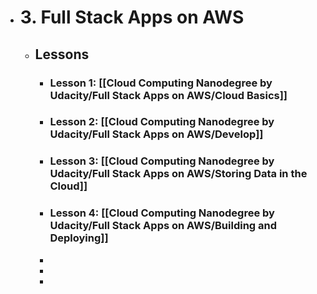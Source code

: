 - # 3. Full Stack Apps on AWS
	- ## Lessons
		- ### Lesson 1: [[Cloud Computing Nanodegree by Udacity/Full Stack Apps on AWS/Cloud Basics]]
		- ### Lesson 2: [[Cloud Computing Nanodegree by Udacity/Full Stack Apps on AWS/Develop]]
		- ### Lesson 3: [[Cloud Computing Nanodegree by Udacity/Full Stack Apps on AWS/Storing Data in the Cloud]]
		- ### Lesson 4: [[Cloud Computing Nanodegree by Udacity/Full Stack Apps on AWS/Building and Deploying]]
		-
		-
		-
